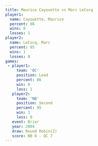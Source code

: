 ```yaml
---
title: Maurice Cayouette vs Marc LeCocq
player1:                  
  name: Cayouette, Maurice
  percent: 86             
  wins: 0                 
  losses: 1               
player2:                  
  name: LeCocq, Marc      
  percent: 95             
  wins: 1                 
  losses: 0               
games:
 - player1:        
     team: 'QC'    
     position: Lead
     percent: 86   
     win: 0        
     loss: 1       
   player2:          
     team: 'NB'      
     position: Second
     percent: 95     
     win: 1          
     loss: 0         
   event: Brier        
   year: 2004          
   draw: Round Robin(2)
   score: NB 8 - QC 7  
---
```

